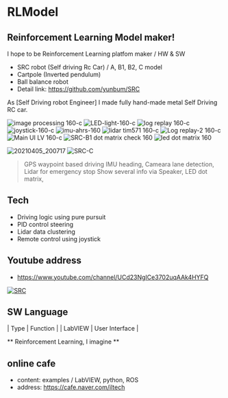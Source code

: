 # RLModel
## Reinforcement Learning Model maker!

I hope to be Reinforcement Learning platfom maker / HW & SW
- SRC robot (Self driving Rc Car) / A, B1, B2, C model
- Cartpole (Inverted pendulum)
- Ball balance robot
- Detail link: https://github.com/yunbum/SRC

As [Self Driving robot Engineer] I made fully hand-made metal Self Driving RC car.

![image processing 160-c](https://user-images.githubusercontent.com/32663016/114257381-adb31300-99fa-11eb-90b2-57a7fb8b82c7.gif) ![LED-light-160-c](https://user-images.githubusercontent.com/32663016/114257482-59f4f980-99fb-11eb-8674-71499f57c0c6.gif)
![log replay 160-c](https://user-images.githubusercontent.com/32663016/114257416-e226cf00-99fa-11eb-8655-66ba58ff0f10.gif) ![joystick-160-c](https://user-images.githubusercontent.com/32663016/114257581-e99aa800-99fb-11eb-80af-da88f095bed0.gif) ![imu-ahrs-160](https://user-images.githubusercontent.com/32663016/114257636-4eee9900-99fc-11eb-9eea-5b2890e479a3.gif) ![lidar tim571 160-c](https://user-images.githubusercontent.com/32663016/114258252-4d26d480-9a00-11eb-8abc-1d00f7622237.gif) ![Log replay-2 160-c](https://user-images.githubusercontent.com/32663016/114258914-13a49800-9a05-11eb-9063-70b9dd63f81b.gif) ![Main UI LV 160-c](https://user-images.githubusercontent.com/32663016/114259825-db548800-9a0b-11eb-873d-3fdf2ec07158.gif) ![SRC-B1 dot matrix check 160](https://user-images.githubusercontent.com/32663016/114260465-017c2700-9a10-11eb-8645-e4bc459dd39d.gif) ![led dot matrix 160](https://user-images.githubusercontent.com/32663016/114260581-d0e8bd00-9a10-11eb-8ba6-9ad319d76029.gif)




![20210405_200717](https://user-images.githubusercontent.com/32663016/114026182-e9da5c80-98b0-11eb-9c20-123c9f9d5dd1.png)
![SRC-C](https://user-images.githubusercontent.com/32663016/114186798-3f326e80-9982-11eb-946d-f3a8c534f086.jpg)

>GPS waypoint based driving
>IMU heading, Cameara lane detection, Lidar for emergency stop
>Show several info via Speaker, LED dot matrix,

## Tech
- Driving logic using pure pursuit
- PID control steering
- Lidar data clustering
- Remote control using joystick

## Youtube address
- https://www.youtube.com/channel/UCd23NgICe3702uqAAk4HYFQ

[![SRC](http://img.youtube.com/vi/65no9S2__yQ/2.jpg)](https://youtu.be/65no9S2__yQ=0s) 

## SW Language
|  Type  |  Function |
| LabVIEW | User Interface |

** Reinforcement Learning, I imagine **

## online cafe
- content: examples / LabVIEW, python, ROS
- address: https://cafe.naver.com/iltech







